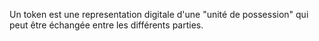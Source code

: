 Un token est une representation digitale d'une "unité de possession" qui peut être échangée entre les différents parties.